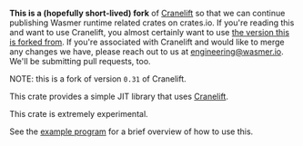 **This is a (hopefully short-lived) fork** of [Cranelift](https://github.com/CraneStation/cranelift) so that we can continue publishing Wasmer runtime related crates on crates.io. If you're reading this and want to use Cranelift, you almost certainly want to use [the version this is forked from](https://github.com/CraneStation/cranelift). If you're associated with Cranelift and would like to merge any changes we have, please reach out to us at engineering@wasmer.io. We'll be submitting pull requests, too.

NOTE: this is a fork of version `0.31` of Cranelift.

This crate provides a simple JIT library that uses
[Cranelift](https://crates.io/crates/cranelift).

This crate is extremely experimental.

See the [example program] for a brief overview of how to use this.

[example program]: https://github.com/bytecodealliance/cranelift/tree/master/cranelift-simplejit/examples/simplejit-minimal.rs
